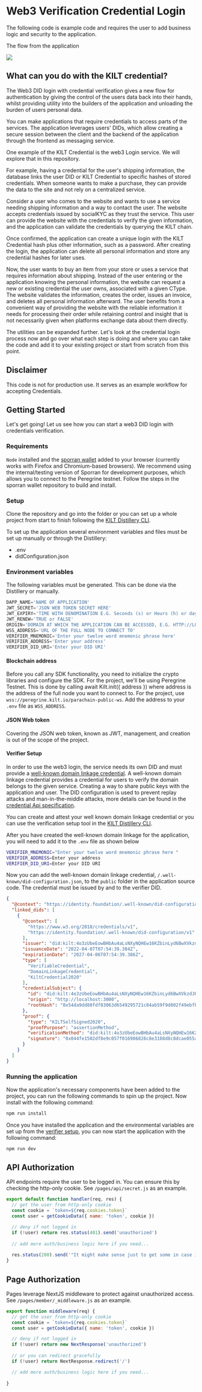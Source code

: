 # Web3 Verification Credential Login

The following code is example code and requires the user to add business logic and security to the application.

The flow from the application

![](./public/web3LoginFlow.png)

## What can you do with the KILT credential?

The Web3 DID login with credential verification gives a new flow for authentication by giving the control of the users data back into their hands, whilst providing utility into the builders of the application and unloading the burden of users personal data.

You can make applications that require credentials to access parts of the services. The application leverages users' DIDs, which allow creating a secure session between the client and the backend of the application through the frontend as messaging service.

One example of the KILT Credential is the web3 Login service. We will explore that in this repository.

For example, having a credential for the user's shipping information, the database links the user DID or KILT Credential to specific hashes of stored credentials. When someone wants to make a purchase, they can provide the data to the site and not rely on a centralized service.

Consider a user who comes to the website and wants to use a service needing shipping information and a way to contact the user. The website accepts credentials issued by socialKYC as they trust the service. This user can provide the website with the credentials to verify the given information, and the application can validate the credentials by querying the KILT chain.

Once confirmed, the application can create a unique login with the KILT Credential hash plus other information, such as a password. After creating the login, the application can delete all personal information and store any credential hashes for later uses.

Now, the user wants to buy an item from your store or uses a service that requires information about shipping. Instead of the user entering or the application knowing the personal information, the website can request a new or existing credential the user owns, associated with a given CType. The website validates the information, creates the order, issues an invoice, and deletes all personal information afterward. The user benefits from a convenient way of providing the website with the reliable information it needs for processing their order while retaining control and insight that is not necessarily given when platforms exchange data about them directly.

The utilities can be expanded further. Let's look at the credential login process now and go over what each step is doing and where you can take the code and add it to your existing project or start from scratch from this point.

## Disclaimer

This code is not for production use. It serves as an example workflow for accepting Credentials.

## Getting Started

Let's get going! Let us see how you can start a web3 DID login with credentials verification.

### Requirements

`Node` installed and the [sporran wallet](https://github.com/BTE-Trusted-Entity/sporran-extension/tree/main) added to your browser (currently works with Firefox and Chromium-based browsers).
We recommend using the internal/testing version of Sporran for development purposes, which allows you to connect to the Peregrine testnet.
Follow the steps in the sporran wallet repository to build and install.


### Setup

Clone the repository and go into the folder or you can set up a whole project from start to finish following the  [KILT Distillery CLI](https://github.com/KILTprotocol/kilt-distillery-cli/).

To set up the application several environment variables and files must be set up manually or through the Distillery:

- .env
- didConfiguration.json

### Environment variables

The following variables must be generated. This can be done via the Distillery or manually.

```js
DAPP_NAME='NAME OF APPLICATION'
JWT_SECRET='JSON WEB TOKEN SECRET HERE'
JWT_EXPIRY='TIME WITH DENOMINATION E.G. Seconds (s) or Hours (h) or days (d)'
JWT_RENEW='TRUE or FALSE'
ORIGIN='DOMAIN AT WHICH THE APPLICATION CAN BE ACCESSED, E.G. HTTP://LOCALHOST:3000'
WSS_ADDRESS='URL OF THE FULL NODE TO CONNECT TO'
VERIFIER_MNEMONIC='Enter your twelve word mnemonic phrase here'
VERIFIER_ADDRESS='Enter your address'
VERIFIER_DID_URI='Enter your DID URI'
```

#### Blockchain address

Before you call any SDK functionality, you need to initialize the crypto libraries and configure the SDK. For the project, we'll be using Peregrine Testnet. This is done by calling await Kilt.init({ address }) where address is the address of the full node you want to connect to. For the project, use `wss://peregrine.kilt.io/parachain-public-ws`. Add the address to your `.env` file as `WSS_ADDRESS`.

#### JSON Web token

Covering the JSON web token, known as JWT, management, and creation is out of the scope of the project.

#### Verifier Setup

In order to use the web3 login, the service needs its own DID and must provide a [well-known domain linkage credential](https://identity.foundation/specs/did-configuration/). A well-known domain linkage credential provides a credential for users to verify the domain belongs to the given service. Creating a way to share public keys with the application and user. The DID configuration is used to prevent replay attacks and man-in-the-middle attacks, more details can be found in the [credential Api specification](https://github.com/KILTprotocol/credential-api#man-in-the-middle).

You can create and attest your well known domain linkage credential or you can use the verification setup tool in the [KILT Distillery CLI](https://github.com/KILTprotocol/kilt-distillery-cli/).

After you have created the well-known domain linkage for the application, you will need to add it to the `.env` file as shown below

```BASH
VERIFIER_MNEMONIC="Enter your twelve word mnemonic phrase here "
VERIFIER_ADDRESS=Enter your address
VERIFIER_DID_URI=Enter your DID URI
```

Now you can add the well-known domain linkage credential, `/.well-known/did-configuration.json`, to the `public` folder in the application source code. The credential must be issued by and to the verifier DID.

```JSON
{
  "@context": "https://identity.foundation/.well-known/did-configuration/v1",
  "linked_dids": [
    {
      "@context": [
        "https://www.w3.org/2018/credentials/v1",
        "https://identity.foundation/.well-known/did-configuration/v1"
      ],
      "issuer": "did:kilt:4o3zUbeEowBHbAu4aLsNXyNQHEw16KZbinLyd6BwXVkzdJKn",
      "issuanceDate": "2022-04-07T07:54:39.384Z",
      "expirationDate": "2027-04-06T07:54:39.386Z",
      "type": [
        "VerifiableCredential",
        "DomainLinkageCredential",
        "KiltCredential2020"
      ],
      "credentialSubject": {
        "id": "did:kilt:4o3zUbeEowBHbAu4aLsNXyNQHEw16KZbinLyd6BwXVkzdJKn",
        "origin": "http://localhost:3000",
        "rootHash": "0x54da9dd88fdf83063d6549295721c84ab59f9d802f49ebfb20e5a00e250625ec"
      },
      "proof": {
        "type": "KILTSelfSigned2020",
        "proofPurpose": "assertionMethod",
        "verificationMethod": "did:kilt:4o3zUbeEowBHbAu4aLsNXyNQHEw16KZbinLyd6BwXVkzdJKn#0x5e7ea14081452641c4970081552f774d4b2495ce918ddc0e35fd50735e5d7e1c",
        "signature": "0x044fe1502df8e9c057f016986826c8e3108d8c8dcae055af041f9fa51ce34a201d6c4428242fb6d6690fc3833f040b3e5c91b94c997e7a4232f5c5ee1ca7eb89"
      }
    }
  ]
}

```

### Running the application

Now the application's necessary components have been added to the project, you can run the following commands to spin up the project.
Now install with the following command:

```js
npm run install 
```

Once you have installed the application and the environmental variables are set up from the [verifier setup](#verifier-setup), you can now start the application with the following command:

```js
npm run dev
```

## API Authorization

API endpoints require the user to be logged in. You can ensure this by checking the http-only cookie. See `/pages/api/secret.js` as an example.

``` javascript
export default function handler(req, res) {
  // get the user from http-only cookie
  const cookie = `token=${req.cookies.token}`
  const user = getCookieData({ name: 'token', cookie })

  // deny if not logged in
  if (!user) return res.status(401).send('unauthorized')
  
  // add more auth/business logic here if you need...
 
  res.status(200).send('"It might make sense just to get some in case it catches on." — Satoshi Nakamoto')
}
```

## Page Authorization

Pages leverage NextJS middleware to protect against unauthorized access. See `/pages/member/_middleware.js` as an example.

``` javascript
export function middleware(req) {
  // get the user from http-only cookie
  const cookie = `token=${req.cookies.token}`
  const user = getCookieData({ name: 'token', cookie })

  // deny if not logged in
  if (!user) return new NextResponse('unauthorized')
    
  // or you can redirect gracefully
  if (!user) return NextResponse.redirect('/')

  // add more auth/business logic here if you need...
    
}
```
